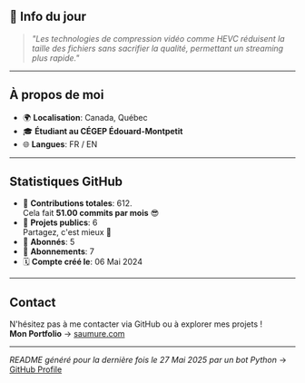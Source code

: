 

## 💭 Info du jour
> *"Les technologies de compression vidéo comme HEVC réduisent la taille des fichiers sans sacrifier la qualité, permettant un streaming plus rapide."*

---

## À propos de moi
- 🌍 **Localisation**: Canada, Québec
- 🎓 **Étudiant au CÉGEP Édouard-Montpetit**
- 🌐 **Langues**: FR / EN

---

## Statistiques GitHub
- 🧮 **Contributions totales**: 612.  
  Cela fait **51.00 commits par mois** 😎
- 📂 **Projets publics**: 6  
  Partagez, c'est mieux 🤝
- 👥 **Abonnés**: 5
- 👀 **Abonnements**: 7
- 🗓️ **Compte créé le**: 06 Mai 2024

---

## Contact
N'hésitez pas à me contacter via GitHub ou à explorer mes projets !  
**Mon Portfolio** -> [saumure.com](https://saumure.com)

---

*README généré pour la dernière fois le 27 Mai 2025 par un bot Python* -> [GitHub Profile](https://github.com/HenriSaumure/HenriSaumure)
